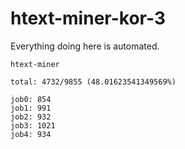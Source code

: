 # htext-miner-kor-3

Everything doing here is automated.

```
htext-miner

total: 4732/9855 (48.01623541349569%)

job0: 854
job1: 991
job2: 932
job3: 1021
job4: 934
```